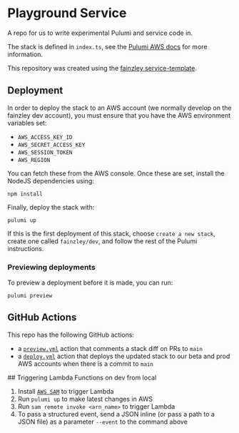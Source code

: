 # Playground Service

A repo for us to write experimental Pulumi and service code in.

The stack is defined in `index.ts`, see the [Pulumi AWS docs](https://www.pulumi.com/registry/packages/aws/) for more information.

This repository was created using the [fainzley service-template](https://github.com/fainzley/service-template).

## Deployment

In order to deploy the stack to an AWS account (we normally develop on the fainzley dev account), you must ensure that you have the AWS environment variables set:

- `AWS_ACCESS_KEY_ID`
- `AWS_SECRET_ACCESS_KEY`
- `AWS_SESSION_TOKEN`
- `AWS_REGION`

You can fetch these from the AWS console. Once these are set, install the NodeJS dependencies using:

```
npm install
```

Finally, deploy the stack with:

```
pulumi up
```

If this is the first deployment of this stack, choose `create a new stack`, create one called `fainzley/dev`, and follow the rest of the Pulumi instructions.

### Previewing deployments

To preview a deployment before it is made, you can run:

```
pulumi preview
```

## GitHub Actions

This repo has the following GitHub actions:
- a [`preview.yml`](./.github/workflows/preview.yml) action that comments a stack diff on PRs to `main`
- a [`deploy.yml`](./.github/workflows/deploy.yml) action that deploys the updated stack to our beta and prod AWS accounts when there is a commit to `main`

## Triggering Lambda Functions on dev from local

1. Install [`AWS SAM`](https://docs.aws.amazon.com/serverless-application-model/latest/developerguide/what-is-sam.html) to trigger Lambda
2. Run `pulumi up` to make latest changes in AWS
3. Run `sam remote invoke <arn_name>` to trigger Lambda
4. To pass a structured event, send a JSON inline (or pass a path to a JSON file) as a parameter `--event` to the command above
